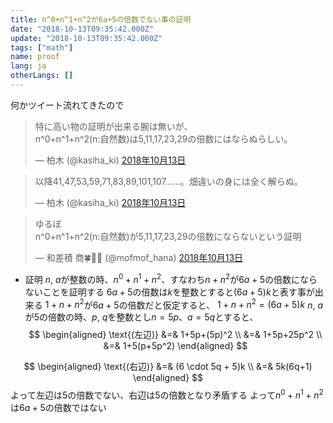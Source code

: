 ```yaml
---
title: n^0+n^1+n^2が6a+5の倍数でない事の証明
date: "2018-10-13T09:35:42.000Z"
update: "2018-10-13T09:35:42.000Z"
tags: ["math"]
name: proof
lang: ja
otherLangs: []
---
```


何かツイート流れてきたので


<blockquote class="twitter-tweet" data-lang="ja"><p lang="ja" dir="ltr">特に高い物の証明が出来る腕は無いが、<br>n^0+n^1+n^2(n:自然数)は5,11,17,23,29の倍数にはならぬらしい。</p>&mdash; 柏木 (@kasiha_ki) <a href="https://twitter.com/kasiha_ki/status/1051024253900840961?ref_src=twsrc%5Etfw">2018年10月13日</a></blockquote>
<blockquote class="twitter-tweet" data-conversation="none" data-lang="ja"><p lang="ja" dir="ltr">以降41,47,53,59,71,83,89,101,107……。畑違いの身には全く解らぬ。</p>&mdash; 柏木 (@kasiha_ki) <a href="https://twitter.com/kasiha_ki/status/1051025858440228864?ref_src=twsrc%5Etfw">2018年10月13日</a></blockquote>
<blockquote class="twitter-tweet" data-lang="ja"><p lang="ja" dir="ltr">ゆるぼ<br>n^0+n^1+n^2(n:自然数)が5,11,17,23,29の倍数にならないという証明</p>&mdash; 和差積 商🍀🌈🎵 (@mofmof_hana) <a href="https://twitter.com/mofmof_hana/status/1051028781899571200?ref_src=twsrc%5Etfw">2018年10月13日</a></blockquote>

* 証明
$n,\ a$が整数の時、$n^0+n^1+n^2$、すなわち$n+n^2$が$6a+5$の倍数にならないことを証明する
$6a+5$の倍数は$k$を整数とすると$(6a+5)k$と表す事が出来る
$1+n+n^2$が$6a+5$の倍数だと仮定すると、
$1+n+n^2=(6a+5)k$
$n,\ a$が$5$の倍数の時、$p,\ q$を整数とし$n=5p$、$a=5q$とすると、
$$
\begin{aligned}
\text{(左辺)} &=& 1+5p+(5p)^2 \\
&=& 1+5p+25p^2 \\
&=& 1+5(p+5p^2)
\end{aligned}
$$

$$
\begin{aligned}
\text{(右辺)} &=& (6 \cdot 5q + 5)k \\
&=& 5k(6q+1)
\end{aligned}
$$
よって左辺は$5$の倍数でない、右辺は$5$の倍数となり矛盾する
よって$n^0+n^1+n^2$は$6a+5$の倍数ではない
